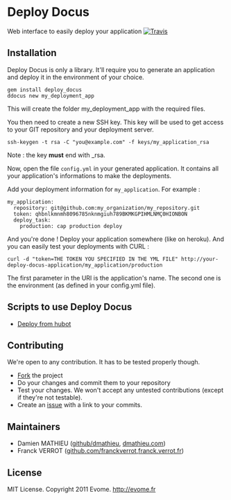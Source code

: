 # Deploy Docus

Web interface to easily deploy your application
[![Travis](https://secure.travis-ci.org/lyonrb/deploy_docus.png)](http://travis-ci.org/lyonrb/deploy_docus)

## Installation

Deploy Docus is only a library.
It'll require you to generate an application and deploy it in the environment of your choice.

    gem install deploy_docus
    ddocus new my_deployment_app

This will create the folder my_deployment_app with the required files.

You then need to create a new SSH key.
This key will be used to get access to your GIT repository and your deployment server.

    ssh-keygen -t rsa -C "you@example.com" -f keys/my_application_rsa

Note : the key **must** end with \_rsa.

Now, open the file `config.yml` in your generated application.
It contains all your application's informations to make the deployments.

Add your deployment information for `my_application`. For example :

    my_application:
      repository: git@github.com:my_organization/my_repository.git
      token: qhbnlkmnmh8096785nknmgiuh789BKMKGPIHMLNMÇ0HIONBON
      deploy_task:
        production: cap production deploy

And you're done ! Deploy your application somewhere (like on heroku).
And you can easily test your deployments with CURL :

    curl -d "token=THE TOKEN YOU SPECIFIED IN THE YML FILE" http://your-deploy-docus-application/my_application/production

The first parameter in the URI is the application's name.
The second one is the environment (as defined in your config.yml file).

## Scripts to use Deploy Docus

* [Deploy from hubot](https://gist.github.com/1322162)

## Contributing

We're open to any contribution. It has to be tested properly though.

* [Fork](http://help.github.com/forking/) the project
* Do your changes and commit them to your repository
* Test your changes. We won't accept any untested contributions (except if they're not testable).
* Create an [issue](https://github.com/lyonrb/deploy_docus/issues) with a link to your commits.

## Maintainers

* Damien MATHIEU ([github/dmathieu](http://github.com/dmathieu), [dmathieu.com](http://dmathieu.com))
* Franck VERROT ([github.com/franckverrot](http://github.com/franckverrot),[franck.verrot.fr](http://franck.verrot.fr/))

## License
MIT License. Copyright 2011 Evome. http://evome.fr
